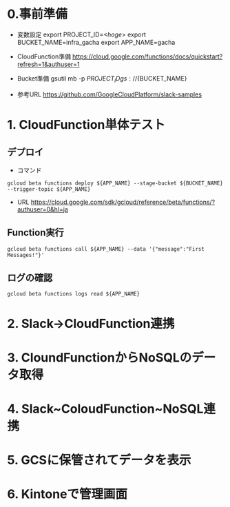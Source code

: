 # 0.事前準備

* 変数設定
export PROJECT_ID=<_hoge_>
export BUCKET_NAME=infra_gacha
export APP_NAME=gacha

* CloudFunction準備
https://cloud.google.com/functions/docs/quickstart?refresh=1&authuser=1

* Bucket準備
gsutil mb -p ${PROJECT_ID} gs://${BUCKET_NAME}


*  参考URL
https://github.com/GoogleCloudPlatform/slack-samples


# 1. CloudFunction単体テスト
## デプロイ
* コマンド
```
gcloud beta functions deploy ${APP_NAME} --stage-bucket ${BUCKET_NAME} --trigger-topic ${APP_NAME}
```
* URL
https://cloud.google.com/sdk/gcloud/reference/beta/functions/?authuser=0&hl=ja

## Function実行
```
gcloud beta functions call ${APP_NAME} --data '{"message":"First Messages!"}'
```
## ログの確認
```
gcloud beta functions logs read ${APP_NAME}
```

# 2. Slack→CloudFunction連携





# 3. CloundFunctionからNoSQLのデータ取得

# 4. Slack~ColoudFunction~NoSQL連携

# 5. GCSに保管されてデータを表示

# 6. Kintoneで管理画面
